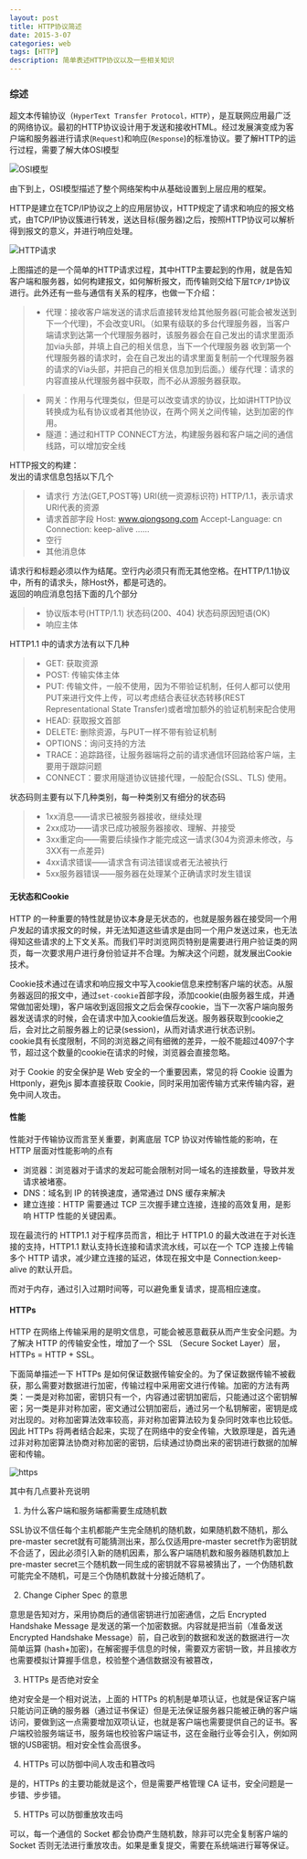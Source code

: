 ```yaml
---
layout: post
title: HTTP协议简述
date: 2015-3-07
categories: web
tags: [HTTP]
description: 简单表述HTTP协议以及一些相关知识
---
```


### 综述

超文本传输协议（`HyperText Transfer Protocol，HTTP`），是互联网应用最广泛的网络协议。最初的HTTP协议设计用于发送和接收HTML。经过发展演变成为客户端和服务器进行请求(`Request`)和响应(`Response`)的标准协议。要了解HTTP的运行过程，需要了解大体OSI模型

![OSI模型](/postsimg/briefhttp/osi.png)

由下到上，OSI模型描述了整个网络架构中从基础设置到上层应用的框架。

HTTP是建立在TCP/IP协议之上的应用层协议，HTTP规定了请求和响应的报文格式，由TCP/IP协议簇进行转发，送达目标(服务器)之后，按照HTTP协议可以解析得到报文的意义，并进行响应处理。

![HTTP请求](/postsimg/briefhttp/httpproc.png)

上图描述的是一个简单的HTTP请求过程，其中HTTP主要起到的作用，就是告知客户端和服务器，如何构建报文，如何解析报文，而传输则交给下层`TCP/IP`协议进行。此外还有一些与通信有关系的程序，也做一下介绍：

>- 代理：接收客户端发送的请求后直接转发给其他服务器(可能会被发送到下一个代理)，不会改变URI。（如果有级联的多台代理服务器，当客户端请求到达第一个代理服务器时，该服务器会在自己发出的请求里面添加via头部，并填上自己的相关信息，当下一个代理服务器 收到第一个代理服务器的请求时，会在自己发出的请求里面复制前一个代理服务器的请求的Via头部，并把自己的相关信息加到后面。）缓存代理：请求的内容直接从代理服务器中获取，而不必从源服务器获取。

>- 网关：作用与代理类似，但是可以改变请求的协议，比如讲HTTP协议转换成为私有协议或者其他协议，在两个网关之间传输，达到加密的作用。
>- 隧道：通过和HTTP CONNECT方法，构建服务器和客户端之间的通信线路，可以增加安全线

HTTP报文的构建：  
发出的请求信息包括以下几个  

>- 请求行
方法(GET,POST等) URI(统一资源标识符) HTTP/1.1，表示请求URI代表的资源
>- 请求首部字段
Host: www.qiongsong.com
Accept-Language: cn
Connection: keep-alive
......
>- 空行
>- 其他消息体

请求行和标题必须以作为结尾。空行内必须只有而无其他空格。在HTTP/1.1协议中，所有的请求头，除Host外，都是可选的。  
返回的响应消息包括下面的几个部分

>- 协议版本号(HTTP/1.1) 状态码(200、404) 状态码原因短语(OK)
>- 响应主体

HTTP1.1 中的请求方法有以下几种

>- GET: 获取资源
>- POST: 传输实体主体
>- PUT: 传输文件，一般不使用，因为不带验证机制，任何人都可以使用PUT来进行文件上传，可以考虑结合表征状态转移(REST Representational State Transfer)或者增加额外的验证机制来配合使用
>- HEAD: 获取报文首部
>- DELETE: 删除资源，与PUT一样不带有验证机制
>- OPTIONS：询问支持的方法
>- TRACE：追踪路径，让服务器端将之前的请求通信环回路给客户端，主要用于跟踪问题
>- CONNECT：要求用隧道协议链接代理，一般配合(SSL、TLS) 使用。

状态码则主要有以下几种类别，每一种类别又有细分的状态码

>- 1xx消息——请求已被服务器接收，继续处理
>- 2xx成功——请求已成功被服务器接收、理解、并接受
>- 3xx重定向——需要后续操作才能完成这一请求(304为资源未修改，与3XX有一点差异)
>- 4xx请求错误——请求含有词法错误或者无法被执行
>- 5xx服务器错误——服务器在处理某个正确请求时发生错误

#### 无状态和Cookie

HTTP 的一种重要的特性就是协议本身是无状态的，也就是服务器在接受同一个用户发起的请求报文的时候，并无法知道这些请求是由同一个用户发送过来，也无法得知这些请求的上下文关系。而我们平时浏览网页特别是需要进行用户验证类的网页，每一次要求用户进行身份验证并不合理。为解决这个问题，就发展出Cookie技术。  

Cookie技术通过在请求和响应报文中写入cookie信息来控制客户端的状态。从服务器返回的报文中，通过`set-cookie`首部字段，添加cookie(由服务器生成，并通常做加密处理)，客户端收到返回报文之后会保存cookie，当下一次客户端向服务器发送请求的时候，会在请求中加入cookie值后发送。服务器获取到cookie之后，会对比之前服务器上的记录(session)，从而对请求进行状态识别。  
cookie具有长度限制，不同的浏览器之间有细微的差异，一般不能超过4097个字节，超过这个数量的cookie在请求的时候，浏览器会直接忽略。

对于 Cookie 的安全保护是 Web 安全的一个重要因素，常见的将 Cookie 设置为 Httponly，避免js 脚本直接获取 Cookie，同时采用加密传输方式来传输内容，避免中间人攻击。

#### 性能

性能对于传输协议而言至关重要，剥离底层 TCP 协议对传输性能的影响，在 HTTP 层面对性能影响的点有

* 浏览器：浏览器对于请求的发起可能会限制对同一域名的连接数量，导致并发请求被堵塞。
* DNS：域名到 IP 的转换速度，通常通过 DNS 缓存来解决
* 建立连接：HTTP 需要通过 TCP 三次握手建立连接，连接的高效复用，是影响 HTTP 性能的关键因素。

现在最流行的 HTTP1.1 对于程序员而言，相比于 HTTP1.0 的最大改进在于对长连接的支持，HTTP1.1 默认支持长连接和请求流水线，可以在一个 TCP 连接上传输多个 HTTP 请求，减少建立连接的延迟，体现在报文中是 Connection:keep-alive 的默认开启。

而对于内存，通过引入过期时间等，可以避免重复请求，提高相应速度。

#### HTTPs

HTTP 在网络上传输采用的是明文信息，可能会被恶意截获从而产生安全问题。为了解决 HTTP 的传输安全性，增加了一个 SSL （Secure Socket Layer）层，HTTPs = HTTP + SSL。

下面简单描述一下 HTTPs 是如何保证数据传输安全的。为了保证数据传输不被截获，那么需要对数据进行加密，传输过程中采用密文进行传输。加密的方法有两类：一类是对称加密，密钥只有一个，内容通过密钥加密后，只能通过这个密钥解密；另一类是非对称加密，密文通过公钥加密后，通过另一个私钥解密，密钥是成对出现的。对称加密算法效率较高，非对称加密算法较为复杂同时效率也比较低。因此 HTTPs 将两者结合起来，实现了在网络中的安全传输，大致原理是，首先通过非对称加密算法协商对称加密的密钥，后续通过协商出来的密钥进行数据的加解密和传输。

![https](/postsimg/briefhttp/https.png)

其中有几点要补充说明

1. 为什么客户端和服务端都需要生成随机数

SSL协议不信任每个主机都能产生完全随机的随机数，如果随机数不随机，那么pre-master secret就有可能猜测出来，那么仅适用pre-master secret作为密钥就不合适了，因此必须引入新的随机因素，那么客户端随机数和服务器随机数加上pre-master secret三个随机数一同生成的密钥就不容易被猜出了，一个伪随机数可能完全不随机，可是三个伪随机数就十分接近随机了。

2. Change Cipher Spec 的意思

意思是告知对方，采用协商后的通信密钥进行加密通信，之后 Encrypted Handshake Message 是发送的第一个加密数据。内容就是把当前（准备发送Encrypted Handshake Message）前，自己收到的数据和发送的数据进行一次简单运算 (hash+加密)，在解密握手信息的时候，需要双方密钥一致，并且接收方也需要模拟计算握手信息，校验整个通信数据没有被篡改，

3. HTTPs 是否绝对安全

绝对安全是一个相对说法，上面的 HTTPs 的机制是单项认证，也就是保证客户端只能访问正确的服务器（通过证书保证）但是无法保证服务器只能被正确的客户端访问，要做到这一点需要增加双项认证，也就是客户端也需要提供自己的证书。客户端校验服务端证书，服务端也校验客户端证书，这在金融行业等会引入，例如网银的USB密钥。相对安全性会高很多。

4. HTTPs 可以防御中间人攻击和篡改吗

是的，HTTPs 的主要功能就是这个，但是需要严格管理 CA 证书，安全问题是一步错、步步错。

5. HTTPs 可以防御重放攻击吗

可以，每一个通信的 Socket 都会协商产生随机数，除非可以完全复制客户端的 Socket 否则无法进行重放攻击。如果是重复提交，需要在系统端进行幂等保证。